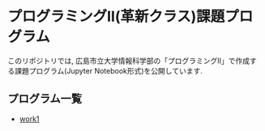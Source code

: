 # プログラミングⅡ(革新クラス)課題プログラム
このリポジトリでは, 広島市立大学情報科学部の「プログラミングⅡ」で作成する課題プログラム(Jupyter Notebook形式)を公開しています.

## プログラム一覧
- [work1](https://github.com/genpaku-ng0220/Prog2kakushin/blob/main/work1.ipynb)
